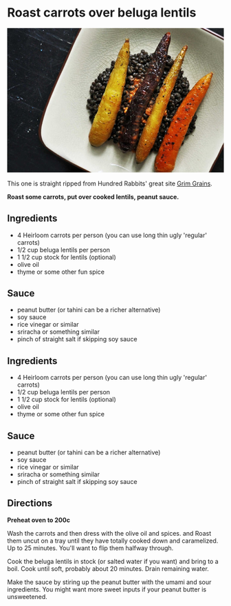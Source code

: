 # Roast carrots over beluga lentils

![roast carrots](../images/roasted_carrots_with_beluga_lentils.jpg)

This one is straight ripped from Hundred Rabbits' great site [Grim Grains](https://grimgrains.com/site/roasted_carrots_with_beluga_lentils.html).

**Roast some carrots, put over cooked lentils, peanut sauce.**

## Ingredients

- 4 Heirloom carrots per person (you can use long thin ugly 'regular' carrots)
- 1/2 cup beluga lentils per person
- 1 1/2 cup stock for lentils (optional)
- olive oil
- thyme or some other fun spice

## Sauce
- peanut butter (or tahini can be a richer alternative)
- soy sauce
- rice vinegar or similar
- sriracha or something similar
- pinch of straight salt if skipping soy sauce

## Ingredients

- 4 Heirloom carrots per person (you can use long thin ugly 'regular' carrots)
- 1/2 cup beluga lentils per person
- 1 1/2 cup stock for lentils (optional)
- olive oil
- thyme or some other fun spice

## Sauce
- peanut butter (or tahini can be a richer alternative)
- soy sauce
- rice vinegar or similar
- sriracha or something similar
- pinch of straight salt if skipping soy sauce

## Directions

**Preheat oven to 200c**

Wash the carrots and then dress with the olive oil and spices. and Roast them uncut on a tray until they have totally cooked down and caramelized. Up to 25 minutes. You'll want to flip them halfway through.

Cook the beluga lentils in stock (or salted water if you want) and bring to a boil. Cook until soft, probably about 20 minutes. Drain remaining water.

Make the sauce by stiring up the peanut butter with the umami and sour ingredients. You might want more sweet inputs if your peanut butter is unsweetened.
